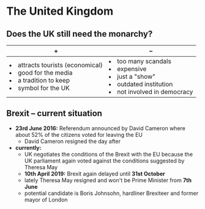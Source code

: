 # The United Kingdom

## Does the UK still need the monarchy?

| + | – |
| --- | --- |
| <li>attracts tourists (economical)</li><li>good for the media</li><li>a tradition to keep</li><li>symbol for the UK</li> | <li>too many scandals</li><li>expensive</li><li>just a "show"</li><li>outdated institution</li><li>not involved in democracy</li> |

## Brexit – current situation

- **23rd June 2016:** Referendum announced by David Cameron where about 52% of the citizens voted for leaving the EU
	- David Cameron resigned the day after
- **currently:**
	- UK negotiates the conditions of the Brexit with the EU because the UK parliament again voted against the conditions suggested by Theresa May
	- **10th April 2019:** Brexit again delayed until **31st October**
	- lately Theresa May resigned and won't be Prime Minister from **7th June**
	- potential candidate is Boris Johnsohn, hardliner Brexiteer and former mayor of London

<!--stackedit_data:
eyJoaXN0b3J5IjpbODgwODE0MjYwLDE2MDcwMDA0MiwtNTA5Nj
E1OTczLDc0MjQ1OTkzMSw3OTUyMjQwOTcsLTg0MjgxNDY4NV19

-->